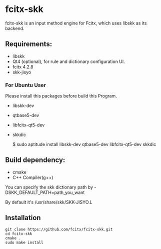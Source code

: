 # fcitx-skk

fcitx-skk is an input method engine for Fcitx, which uses libskk as its backend.

## Requirements:

 - libskk
 - Qt4 (optional), for rule and dictionary configuration UI.
 - fcitx 4.2.8
 - skk-jisyo

### For Ubuntu User

Please install this packages before build this Program.

 - libskk-dev
 - qtbase5-dev
 - libfcitx-qt5-dev
 - skkdic

    $ sudo aptitude install libskk-dev qtbase5-dev libfcitx-qt5-dev skkdic


## Build dependency:

 - cmake
 - C++ Compiler(g++)

You can specify the skk dictionary path by -DSKK_DEFAULT_PATH=path_you_want

By default it's /usr/share/skk/SKK-JISYO.L

## Installation 

    git clone https://github.com/fcitx/fcitx-skk.git
    cd fcitx-skk
    cmake .
    sudo make install
